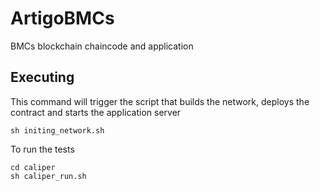 # ArtigoBMCs
BMCs blockchain chaincode and application

## Executing

This command will trigger the script that builds the network, deploys the contract and starts the application server

```
sh initing_network.sh
```

To run the tests
```
cd caliper
sh caliper_run.sh
```

